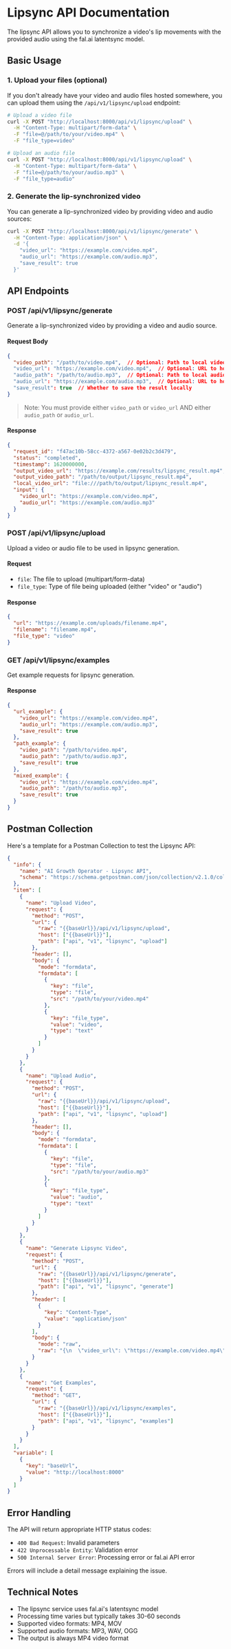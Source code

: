 # Lipsync API Documentation

The lipsync API allows you to synchronize a video's lip movements with the provided audio using the fal.ai latentsync model.

## Basic Usage

### 1. Upload your files (optional)

If you don't already have your video and audio files hosted somewhere, you can upload them using the `/api/v1/lipsync/upload` endpoint:

```bash
# Upload a video file
curl -X POST "http://localhost:8000/api/v1/lipsync/upload" \
  -H "Content-Type: multipart/form-data" \
  -F "file=@/path/to/your/video.mp4" \
  -F "file_type=video"

# Upload an audio file
curl -X POST "http://localhost:8000/api/v1/lipsync/upload" \
  -H "Content-Type: multipart/form-data" \
  -F "file=@/path/to/your/audio.mp3" \
  -F "file_type=audio"
```

### 2. Generate the lip-synchronized video

You can generate a lip-synchronized video by providing video and audio sources:

```bash
curl -X POST "http://localhost:8000/api/v1/lipsync/generate" \
  -H "Content-Type: application/json" \
  -d '{
    "video_url": "https://example.com/video.mp4",
    "audio_url": "https://example.com/audio.mp3",
    "save_result": true
  }'
```

## API Endpoints

### POST /api/v1/lipsync/generate

Generate a lip-synchronized video by providing a video and audio source.

#### Request Body

```json
{
  "video_path": "/path/to/video.mp4",  // Optional: Path to local video file
  "video_url": "https://example.com/video.mp4",  // Optional: URL to hosted video
  "audio_path": "/path/to/audio.mp3",  // Optional: Path to local audio file
  "audio_url": "https://example.com/audio.mp3",  // Optional: URL to hosted audio
  "save_result": true  // Whether to save the result locally
}
```

> Note: You must provide either `video_path` or `video_url` AND either `audio_path` or `audio_url`.

#### Response

```json
{
  "request_id": "f47ac10b-58cc-4372-a567-0e02b2c3d479",
  "status": "completed",
  "timestamp": 1620000000,
  "output_video_url": "https://example.com/results/lipsync_result.mp4",
  "output_video_path": "/path/to/output/lipsync_result.mp4",
  "local_video_url": "file:///path/to/output/lipsync_result.mp4",
  "input": {
    "video_url": "https://example.com/video.mp4",
    "audio_url": "https://example.com/audio.mp3"
  }
}
```

### POST /api/v1/lipsync/upload

Upload a video or audio file to be used in lipsync generation.

#### Request

- `file`: The file to upload (multipart/form-data)
- `file_type`: Type of file being uploaded (either "video" or "audio")

#### Response

```json
{
  "url": "https://example.com/uploads/filename.mp4",
  "filename": "filename.mp4",
  "file_type": "video"
}
```

### GET /api/v1/lipsync/examples

Get example requests for lipsync generation.

#### Response

```json
{
  "url_example": {
    "video_url": "https://example.com/video.mp4",
    "audio_url": "https://example.com/audio.mp3",
    "save_result": true
  },
  "path_example": {
    "video_path": "/path/to/video.mp4",
    "audio_path": "/path/to/audio.mp3",
    "save_result": true
  },
  "mixed_example": {
    "video_url": "https://example.com/video.mp4",
    "audio_path": "/path/to/audio.mp3",
    "save_result": true
  }
}
```

## Postman Collection

Here's a template for a Postman Collection to test the Lipsync API:

```json
{
  "info": {
    "name": "AI Growth Operator - Lipsync API",
    "schema": "https://schema.getpostman.com/json/collection/v2.1.0/collection.json"
  },
  "item": [
    {
      "name": "Upload Video",
      "request": {
        "method": "POST",
        "url": {
          "raw": "{{baseUrl}}/api/v1/lipsync/upload",
          "host": ["{{baseUrl}}"],
          "path": ["api", "v1", "lipsync", "upload"]
        },
        "header": [],
        "body": {
          "mode": "formdata",
          "formdata": [
            {
              "key": "file",
              "type": "file",
              "src": "/path/to/your/video.mp4"
            },
            {
              "key": "file_type",
              "value": "video",
              "type": "text"
            }
          ]
        }
      }
    },
    {
      "name": "Upload Audio",
      "request": {
        "method": "POST",
        "url": {
          "raw": "{{baseUrl}}/api/v1/lipsync/upload",
          "host": ["{{baseUrl}}"],
          "path": ["api", "v1", "lipsync", "upload"]
        },
        "header": [],
        "body": {
          "mode": "formdata",
          "formdata": [
            {
              "key": "file",
              "type": "file",
              "src": "/path/to/your/audio.mp3"
            },
            {
              "key": "file_type",
              "value": "audio",
              "type": "text"
            }
          ]
        }
      }
    },
    {
      "name": "Generate Lipsync Video",
      "request": {
        "method": "POST",
        "url": {
          "raw": "{{baseUrl}}/api/v1/lipsync/generate",
          "host": ["{{baseUrl}}"],
          "path": ["api", "v1", "lipsync", "generate"]
        },
        "header": [
          {
            "key": "Content-Type",
            "value": "application/json"
          }
        ],
        "body": {
          "mode": "raw",
          "raw": "{\n  \"video_url\": \"https://example.com/video.mp4\",\n  \"audio_url\": \"https://example.com/audio.mp3\",\n  \"save_result\": true\n}"
        }
      }
    },
    {
      "name": "Get Examples",
      "request": {
        "method": "GET",
        "url": {
          "raw": "{{baseUrl}}/api/v1/lipsync/examples",
          "host": ["{{baseUrl}}"],
          "path": ["api", "v1", "lipsync", "examples"]
        }
      }
    }
  ],
  "variable": [
    {
      "key": "baseUrl",
      "value": "http://localhost:8000"
    }
  ]
}
```

## Error Handling

The API will return appropriate HTTP status codes:

- `400 Bad Request`: Invalid parameters
- `422 Unprocessable Entity`: Validation error
- `500 Internal Server Error`: Processing error or fal.ai API error

Errors will include a detail message explaining the issue.

## Technical Notes

- The lipsync service uses fal.ai's latentsync model
- Processing time varies but typically takes 30-60 seconds
- Supported video formats: MP4, MOV
- Supported audio formats: MP3, WAV, OGG
- The output is always MP4 video format 